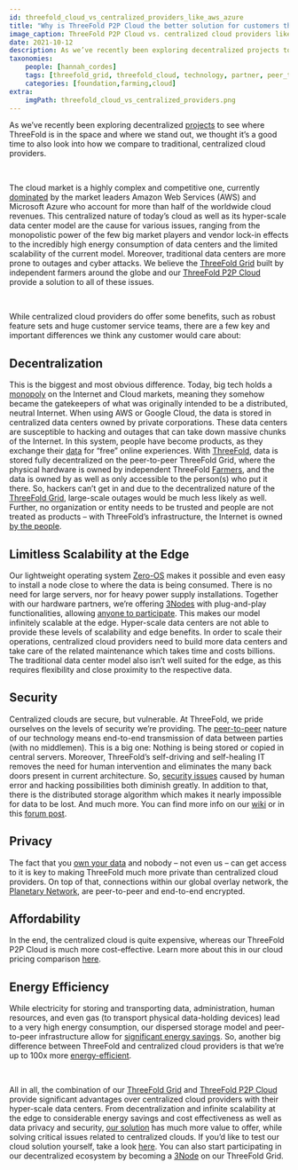 ```yaml
---
id: threefold_cloud_vs_centralized_providers_like_aws_azure
title: "Why is ThreeFold P2P Cloud the better solution for customers than Amazon Web Services or Microsoft Azure?"
image_caption: ThreeFold P2P Cloud vs. centralized cloud providers like AWS, Microsoft Azure & Google Cloud
date: 2021-10-12
description: As we’ve recently been exploring decentralized projects to see where ThreeFold is in the space and where we stand out, we thought it’s a good time to also look into how we compare to traditional, centralized cloud providers.
taxonomies:
    people: [hannah_cordes]
    tags: [threefold_grid, threefold_cloud, technology, partner, peer_to_peer]
    categories: [foundation,farming,cloud]
extra:
    imgPath: threefold_cloud_vs_centralized_providers.png
---
```


As we’ve recently been exploring decentralized [projects](https://threefold.io/blog/post/project_comparison_1_dfinity/) to see where ThreeFold is in the space and where we stand out, we thought it’s a good time to also look into how we compare to traditional, centralized cloud providers.

<br/>

The cloud market is a highly complex and competitive one, currently [dominated](https://www.srgresearch.com/articles/amazon-and-microsoft-maintain-their-grip-market-others-are-also-growing-rapidly) by the market leaders Amazon Web Services (AWS) and Microsoft Azure who account for more than half of the worldwide cloud revenues. This centralized nature of today’s cloud as well as its hyper-scale data center model are the cause for various issues, ranging from the monopolistic power of the few big market players and vendor lock-in effects to the incredibly high energy consumption of data centers and the limited scalability of the current model. Moreover, traditional data centers are more prone to outages and cyber attacks. We believe the [ThreeFold Grid](https://threefold.io/grid) built by independent farmers around the globe and our [ThreeFold P2P Cloud](https://cloud.threefold.io) provide a solution to all of these issues.

<br/>

While centralized cloud providers do offer some benefits, such as robust feature sets and huge customer service teams, there are a few key and important differences we think any customer would care about:

## Decentralization

This is the biggest and most obvious difference. Today, big tech holds a [monopoly](https://www.srgresearch.com/articles/amazon-and-microsoft-maintain-their-grip-market-others-are-also-growing-rapidly) on the Internet and Cloud markets, meaning they somehow became the gatekeepers of what was originally intended to be a distributed, neutral Internet. When using AWS or Google Cloud, the data is stored in centralized data centers owned by private corporations. These data centers are susceptible to hacking and outages that can take down massive chunks of the Internet. In this system, people have become products, as they exchange their [data](https://threefold.io/blog/post/data_leaks/) for “free” online experiences. With [ThreeFold](https://threefold.io/mission), data is stored fully decentralized on the peer-to-peer ThreeFold Grid, where the physical hardware is owned by independent ThreeFold [Farmers](https://threefold.io/farm), and the data is owned by as well as only accessible to the person(s) who put it there. So, hackers can’t get in and due to the decentralized nature of the [ThreeFold Grid](https://threefold.io/grid), large-scale outages would be much less likely as well. Further, no organization or entity needs to be trusted and people are not treated as products – with ThreeFold’s infrastructure, the Internet is owned [by the people](https://threefold.io/blog/post/tf_grid_peoples_internet/).

## Limitless Scalability at the Edge

Our lightweight operating system [Zero-OS](https://threefold.io/tech/zero-os) makes it possible and even easy to install a node close to where the data is being consumed. There is no need for large servers, nor for heavy power supply installations. Together with our hardware partners, we’re offering [3Nodes](https://threefold.io/farm) with plug-and-play functionalities, allowing [anyone to participate](https://threefold.io/blog/post/join_the_peoples_internet/). This makes our model infinitely scalable at the edge. Hyper-scale data centers are not able to provide these levels of scalability and edge benefits. In order to scale their operations, centralized cloud providers need to build more data centers and take care of the related maintenance which takes time and costs billions. The traditional data center model also isn’t well suited for the edge, as this requires flexibility and close proximity to the respective data.

## Security

Centralized clouds are secure, but vulnerable. At ThreeFold, we pride ourselves on the levels of security we’re providing. The [peer-to-peer](https://threefold.io/tech/peer-to-peer) nature of our technology means end-to-end transmission of data between parties (with no middlemen). This is a big one: Nothing is being stored or copied in central servers. Moreover, ThreeFold’s self-driving and self-healing IT removes the need for human intervention and eliminates the many back doors present in current architecture. So, [security issues](https://forum.threefold.io/t/critical-security-updates-for-apple-and-google-underline-need-for-secure-it-ecosystem/1271) caused by human error and hacking possibilities both diminish greatly. In addition to that, there is the distributed storage algorithm which makes it nearly impossible for data to be lost. And much more. You can find more info on our [wiki](https://library.threefold.me/info/threefold#/tfgrid/threefold__usp_secure?id=network-security) or in this [forum post](https://forum.threefold.io/t/security-privacy-on-the-threefold-grid-and-second-best-alternatives-out-there-today/1290).

## Privacy

The fact that you [own your data](https://threefold.io/blog/post/threefold_data_sovereignty/) and nobody – not even us – can get access to it is key to making ThreeFold much more private than centralized cloud providers. On top of that, connections within our global overlay network, the [Planetary Network](https://forum.threefold.io/t/how-our-planetary-network-works/1210), are peer-to-peer and end-to-end encrypted.

## Affordability

In the end, the centralized cloud is quite expensive, whereas our ThreeFold P2P Cloud is much more cost-effective. Learn more about this in our cloud pricing comparison [here](https://library.threefold.me/info/threefold#/tfgrid/pricing/threefold__cloud_pricing_compare).

## Energy Efficiency

While electricity for storing and transporting data, administration, human resources, and even gas (to transport physical data-holding devices) lead to a very high energy consumption, our dispersed storage model and peer-to-peer infrastructure allow for [significant energy savings](https://library.threefold.me/info/threefold#/sustainability/threefold__energy_savings_storage). So, another big difference between ThreeFold and centralized cloud providers is that we’re up to 100x more [energy-efficient](https://new.threefold.io/blog/post/for_our_planet/).

<br/>

All in all, the combination of our [ThreeFold Grid](https://threefold.io/grid) and [ThreeFold P2P Cloud](https://cloud.threefold.io) provide significant advantages over centralized cloud providers with their hyper-scale data centers. From decentralization and infinite scalability at the edge to considerable energy savings and cost effectiveness as well as data privacy and security, [our solution](https://africa.businessinsider.com/local/markets/ambitious-startup-to-disrupt-the-internet-and-cloud/b38rwj4) has much more value to offer, while solving critical issues related to centralized clouds. If you’d like to test our cloud solution yourself, take a look [here](https://threefold.io/info/cloud#/cloud__evdc_getting_started). You can also start participating in our decentralized ecosystem by becoming a [3Node]( https://shop.threefold.tech/index.php?route=common/home) on our ThreeFold Grid.
